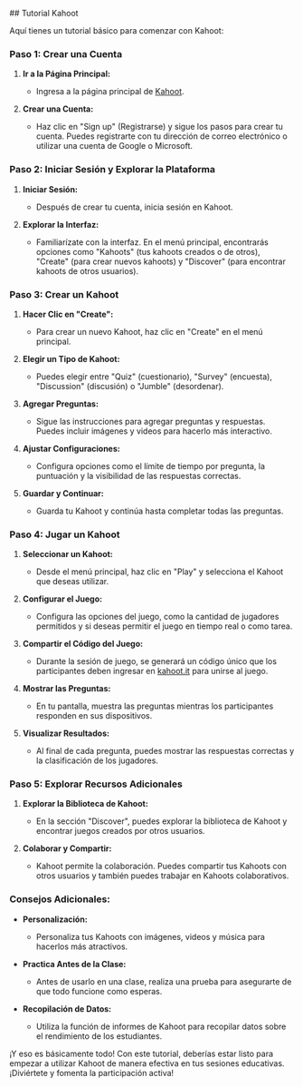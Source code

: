 ## Tutorial Kahoot

Aquí tienes un tutorial básico para comenzar con Kahoot:

### Paso 1: Crear una Cuenta

1. **Ir a la Página Principal:**
   - Ingresa a la página principal de [Kahoot](https://kahoot.com/).

2. **Crear una Cuenta:**
   - Haz clic en "Sign up" (Registrarse) y sigue los pasos para crear tu cuenta. Puedes registrarte con tu dirección de correo electrónico o utilizar una cuenta de Google o Microsoft.

### Paso 2: Iniciar Sesión y Explorar la Plataforma

1. **Iniciar Sesión:**
   - Después de crear tu cuenta, inicia sesión en Kahoot.

2. **Explorar la Interfaz:**
   - Familiarízate con la interfaz. En el menú principal, encontrarás opciones como "Kahoots" (tus kahoots creados o de otros), "Create" (para crear nuevos kahoots) y "Discover" (para encontrar kahoots de otros usuarios).

### Paso 3: Crear un Kahoot

1. **Hacer Clic en "Create":**
   - Para crear un nuevo Kahoot, haz clic en "Create" en el menú principal.

2. **Elegir un Tipo de Kahoot:**
   - Puedes elegir entre "Quiz" (cuestionario), "Survey" (encuesta), "Discussion" (discusión) o "Jumble" (desordenar).

3. **Agregar Preguntas:**
   - Sigue las instrucciones para agregar preguntas y respuestas. Puedes incluir imágenes y videos para hacerlo más interactivo.

4. **Ajustar Configuraciones:**
   - Configura opciones como el límite de tiempo por pregunta, la puntuación y la visibilidad de las respuestas correctas.

5. **Guardar y Continuar:**
   - Guarda tu Kahoot y continúa hasta completar todas las preguntas.

### Paso 4: Jugar un Kahoot

1. **Seleccionar un Kahoot:**
   - Desde el menú principal, haz clic en "Play" y selecciona el Kahoot que deseas utilizar.

2. **Configurar el Juego:**
   - Configura las opciones del juego, como la cantidad de jugadores permitidos y si deseas permitir el juego en tiempo real o como tarea.

3. **Compartir el Código del Juego:**
   - Durante la sesión de juego, se generará un código único que los participantes deben ingresar en [kahoot.it](https://kahoot.it/) para unirse al juego.

4. **Mostrar las Preguntas:**
   - En tu pantalla, muestra las preguntas mientras los participantes responden en sus dispositivos.

5. **Visualizar Resultados:**
   - Al final de cada pregunta, puedes mostrar las respuestas correctas y la clasificación de los jugadores.

### Paso 5: Explorar Recursos Adicionales

1. **Explorar la Biblioteca de Kahoot:**
   - En la sección "Discover", puedes explorar la biblioteca de Kahoot y encontrar juegos creados por otros usuarios.

2. **Colaborar y Compartir:**
   - Kahoot permite la colaboración. Puedes compartir tus Kahoots con otros usuarios y también puedes trabajar en Kahoots colaborativos.

### Consejos Adicionales:

- **Personalización:**
  - Personaliza tus Kahoots con imágenes, videos y música para hacerlos más atractivos.

- **Practica Antes de la Clase:**
  - Antes de usarlo en una clase, realiza una prueba para asegurarte de que todo funcione como esperas.

- **Recopilación de Datos:**
  - Utiliza la función de informes de Kahoot para recopilar datos sobre el rendimiento de los estudiantes.

¡Y eso es básicamente todo! Con este tutorial, deberías estar listo para empezar a utilizar Kahoot de manera efectiva en tus sesiones educativas. ¡Diviértete y fomenta la participación activa!

